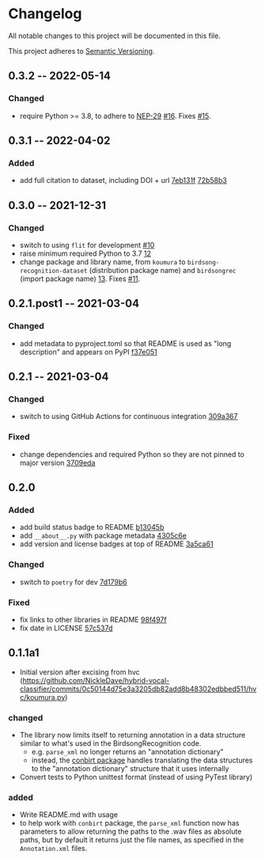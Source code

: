 # Changelog
All notable changes to this project will be documented in this file.

This project adheres to [Semantic Versioning](https://semver.org/spec/v2.0.0.html).

## 0.3.2 -- 2022-05-14
### Changed
- require Python >= 3.8, 
  to adhere to [NEP-29](https://numpy.org/neps/nep-0029-deprecation_policy.html)
  [#16](https://github.com/NickleDave/koumura/pull/16).
  Fixes [#15](https://github.com/NickleDave/birdsong-recognition-dataset/issues/15).

## 0.3.1 -- 2022-04-02
### Added
- add full citation to dataset, including DOI + url
  [7eb131f](https://github.com/NickleDave/birdsong-recognition-dataset/commit/7eb131fdea53836772d040d07ce7b93cf6d7e545)
  [72b58b3](https://github.com/NickleDave/birdsong-recognition-dataset/commit/72b58b3fa3d42f7466ad19d7b3b596a78c88bd76)

## 0.3.0 -- 2021-12-31
### Changed
- switch to using `flit` for development
  [#10](https://github.com/NickleDave/koumura/pull/10)  
- raise minimum required Python to 3.7
  [12](https://github.com/NickleDave/koumura/pull/12)  
- change package and library name, from `koumura` 
  to `birdsong-recognition-dataset` (distribution package name) 
  and `birdsongrec` (import package name)
  [13](https://github.com/NickleDave/koumura/pull/13).
  Fixes [#11](https://github.com/NickleDave/birdsong-recognition-dataset/issues/11).

## 0.2.1.post1 -- 2021-03-04
### Changed
- add metadata to pyproject.toml so that README is used as "long description" 
  and appears on PyPI
  [f37e051](https://github.com/NickleDave/crowsetta/commit/f37e05187aa87ea3ed9e5c59f66140b0141fc9b3)

## 0.2.1 -- 2021-03-04
### Changed
- switch to using GitHub Actions for continuous integration
  [309a367](https://github.com/NickleDave/koumura/commit/309a3673bd6c52b12970388a556b694704260373)

### Fixed
- change dependencies and required Python so they are not pinned to major version
  [3709eda](https://github.com/NickleDave/koumura/commit/3709eda3358429be3bb757d2b52a17f92848a225)


## 0.2.0
### Added
- add build status badge to README
  [b13045b](https://github.com/NickleDave/koumura/commit/b13045beaa286159dacd469db3e717470757b054)
- add `__about__.py` with package metadata
  [4305c6e](https://github.com/NickleDave/koumura/commit/4305c6ea262061072ad86bba39bda35da5171661)
- add version and license badges at top of README
  [3a5ca61](https://github.com/NickleDave/koumura/commit/3a5ca61c739d41361da5d62e9de5b994dfbe85b9)

### Changed
- switch to `poetry` for dev
  [7d179b6](https://github.com/NickleDave/koumura/commit/7d179b6d157014597f58742d40a0e5aecfb46505)

### Fixed
- fix links to other libraries in README
  [98f497f](https://github.com/NickleDave/koumura/commit/98f497f135a9687f525a334cec36218363faef02)
- fix date in LICENSE
  [57c537d](https://github.com/NickleDave/koumura/commit/57c537d7d5db2e2dbe6757280f1fa5414f431574)

## 0.1.1a1
- Initial version after excising from hvc 
(https://github.com/NickleDave/hybrid-vocal-classifier/commits/0c50144d75e3a3205db82add8b48302edbbed511/hvc/koumura.py)

### changed
- The library now limits itself to returning annotation in a data structure
similar to what's used in the BirdsongRecognition code.
  + e.g. `parse_xml` no longer returns an "annotation dictionary"
  + instead, the [conbirt package](https://github.com/NickleDave/conbirt)
  handles translating the data structures to the "annotation dictionary"
  structure that it uses internally
- Convert tests to Python unittest format (instead of using PyTest library)

### added
+ Write README.md with usage
+ to help work with `conbirt` package, the `parse_xml` function 
now has parameters to allow returning the paths to the .wav files as 
absolute paths, but by default it returns just the file names, as 
specified in the `Annotation.xml` files.